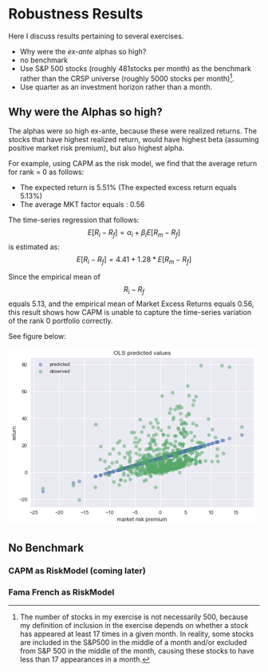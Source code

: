 # Robustness Results

Here I discuss results pertaining to several exercises.

* Why were the *ex-ante* alphas so high?
* no benchmark
* Use S&P 500 stocks (roughly 481stocks per month) as the benchmark rather than the CRSP universe (roughly 5000 stocks per month)[^1].
* Use quarter as an investment horizon rather than a month. 

[^1]:The number of stocks in my exercise is not necessarily 500, because my definition of inclusion in the exercise depends on whether a stock has appeared at least 17 times in a given month. In reality, some stocks are included in the S&P500 in the middle of a month and/or excluded from S&P 500 in the middle of the month, causing these stocks to have less than 17 appearances in a month. 



## Why were the Alphas so high?

The alphas were so high ex-ante, because these were realized returns. The stocks that have highest realized return, would have highest beta (assuming positive market risk premium), but also highest alpha. 

For example, using CAPM as the risk model, we find that the average return for rank = 0 as follows:

* The expected return is 5.51% (The expected excess return equals 5.13%)
* The average MKT factor equals : 0.56

The time-series regression that follows:
$$
E[R_i - R_f] = \alpha_i + \beta_i E[R_m - R_f]
$$
is estimated as:
$$
E[R_i - R_f] = 4.41 + 1.28 * E[R_m - R_f]
$$

Since the empirical mean of $$ R_i - R_f$$ equals 5.13, and the empirical mean of Market Excess Returns equals 0.56, this result shows how CAPM is unable to capture the time-series variation of the rank 0 portfolio correctly. 

See figure below: 

![img1](/chapter-2/images/img1.png)





## No Benchmark

### CAPM as RiskModel (coming later)

### Fama French as RiskModel 


